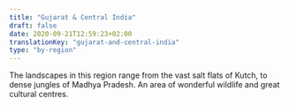 ```yaml
---
title: "Gujarat & Central India"
draft: false
date: 2020-09-21T12:59:23+02:00
translationKey: "gujarat-and-central-india"
type: "by-region"
---
```

The landscapes in this region range from the vast salt flats of Kutch, to dense jungles of Madhya Pradesh. An area of wonderful wildlife and great cultural centres.